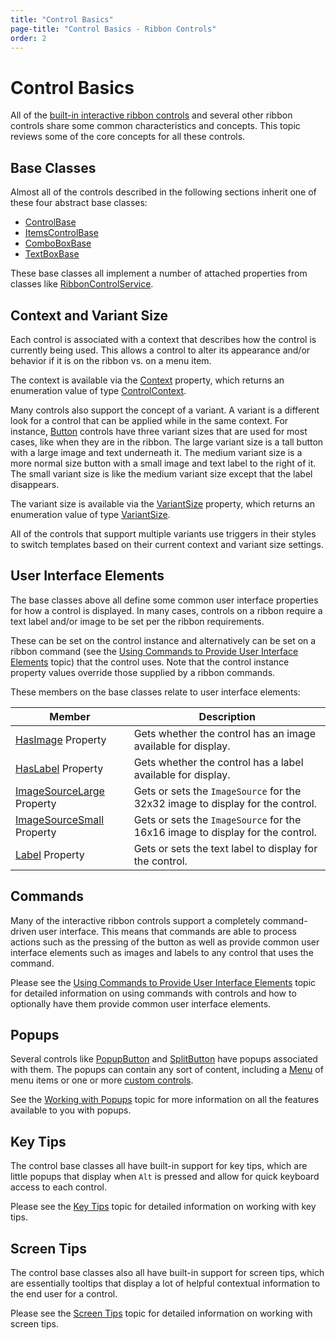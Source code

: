 ```yaml
---
title: "Control Basics"
page-title: "Control Basics - Ribbon Controls"
order: 2
---
```

# Control Basics

All of the [built-in interactive ribbon controls](interactive/index.md) and several other ribbon controls share some common characteristics and concepts.  This topic reviews some of the core concepts for all these controls.

## Base Classes

Almost all of the controls described in the following sections inherit one of these four abstract base classes:

- [ControlBase](xref:ActiproSoftware.Windows.Controls.Ribbon.Controls.Primitives.ControlBase)
- [ItemsControlBase](xref:ActiproSoftware.Windows.Controls.Ribbon.Controls.Primitives.ItemsControlBase)
- [ComboBoxBase](xref:ActiproSoftware.Windows.Controls.Ribbon.Controls.Primitives.ComboBoxBase)
- [TextBoxBase](xref:ActiproSoftware.Windows.Controls.Ribbon.Controls.Primitives.TextBoxBase)

These base classes all implement a number of attached properties from classes like [RibbonControlService](xref:ActiproSoftware.Windows.Controls.Ribbon.UI.RibbonControlService).

## Context and Variant Size

Each control is associated with a context that describes how the control is currently being used.  This allows a control to alter its appearance and/or behavior if it is on the ribbon vs. on a menu item.

The context is available via the [Context](xref:ActiproSoftware.Windows.Controls.Ribbon.Controls.Primitives.ControlBase.Context) property, which returns an enumeration value of type [ControlContext](xref:ActiproSoftware.Windows.Controls.Ribbon.Controls.ControlContext).

Many controls also support the concept of a variant.  A variant is a different look for a control that can be applied while in the same context.  For instance, [Button](interactive/button.md) controls have three variant sizes that are used for most cases, like when they are in the ribbon.  The large variant size is a tall button with a large image and text underneath it.  The medium variant size is a more normal size button with a small image and text label to the right of it.  The small variant size is like the medium variant size except that the label disappears.

The variant size is available via the [VariantSize](xref:ActiproSoftware.Windows.Controls.Ribbon.Controls.Primitives.ControlBase.VariantSize) property, which returns an enumeration value of type [VariantSize](xref:ActiproSoftware.Windows.Controls.Ribbon.Controls.VariantSize).

All of the controls that support multiple variants use triggers in their styles to switch templates based on their current context and variant size settings.

## User Interface Elements

The base classes above all define some common user interface properties for how a control is displayed.  In many cases, controls on a ribbon require a text label and/or image to be set per the ribbon requirements.

These can be set on the control instance and alternatively can be set on a ribbon command (see the [Using Commands to Provide User Interface Elements](../command-model/command-ui-provider.md) topic) that the control uses.  Note that the control instance property values override those supplied by a ribbon commands.

These members on the base classes relate to user interface elements:

| Member | Description |
|-----|-----|
| [HasImage](xref:ActiproSoftware.Windows.Controls.Ribbon.Controls.Primitives.ControlBase.HasImage) Property | Gets whether the control has an image available for display. |
| [HasLabel](xref:ActiproSoftware.Windows.Controls.Ribbon.Controls.Primitives.ControlBase.HasLabel) Property | Gets whether the control has a label available for display. |
| [ImageSourceLarge](xref:ActiproSoftware.Windows.Controls.Ribbon.Controls.Primitives.ControlBase.ImageSourceLarge) Property | Gets or sets the `ImageSource` for the 32x32 image to display for the control. |
| [ImageSourceSmall](xref:ActiproSoftware.Windows.Controls.Ribbon.Controls.Primitives.ControlBase.ImageSourceSmall) Property | Gets or sets the `ImageSource` for the 16x16 image to display for the control. |
| [Label](xref:ActiproSoftware.Windows.Controls.Ribbon.Controls.Primitives.ControlBase.Label) Property | Gets or sets the text label to display for the control. |

## Commands

Many of the interactive ribbon controls support a completely command-driven user interface.  This means that commands are able to process actions such as the pressing of the button as well as provide common user interface elements such as images and labels to any control that uses the command.

Please see the [Using Commands to Provide User Interface Elements](../command-model/command-ui-provider.md) topic for detailed information on using commands with controls and how to optionally have them provide common user interface elements.

## Popups

Several controls like [PopupButton](interactive/popupbutton.md) and [SplitButton](interactive/splitbutton.md) have popups associated with them.  The popups can contain any sort of content, including a [Menu](miscellaneous/menu.md) of menu items or one or more [custom controls](custom-controls.md).

See the [Working with Popups](working-with-popups.md) topic for more information on all the features available to you with popups.

## Key Tips

The control base classes all have built-in support for key tips, which are little popups that display when `Alt` is pressed and allow for quick keyboard access to each control.

Please see the [Key Tips](../layout-features/key-tips.md) topic for detailed information on working with key tips.

## Screen Tips

The control base classes also all have built-in support for screen tips, which are essentially tooltips that display a lot of helpful contextual information to the end user for a control.

Please see the [Screen Tips](../layout-features/screen-tips.md) topic for detailed information on working with screen tips.

